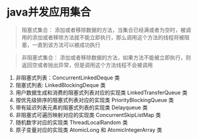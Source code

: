 # java并发应用集合

> 阻塞式集合： 添加或者移除数据的方法，当集合已经满或者为空时，被调用的添加或者移除方法就不能立即执行，那么调用这个方法的线程将被阻塞，一直到该方法可以被成功执行

> 非阻塞式集合： 添加或者移除数据的方法，如果方法不能被立即执行，则返回空或者抛出异常，但是调用这个方法线程不会被调用

1. 非阻塞式列表：ConcurrentLinkedDeque 类
2. 阻塞式列表: LinkedBlockingDeque 类
3. 用户数据生成和消费的阻塞式列表对应的实现类 LinkedTransferQueue 类
4. 按优先级排序的阻塞式列表对应的实现类 PriorityBlockingQueue 类
5. 带有延迟列表元素的阻塞式列表的实现类 Delayqueue 类
6. 非阻塞式可遍历映射对应的实现类 ConcurrentSkipListMap 类
7. 随机数字对应的实现类 ThreadLocalRandom 类                         
8. 原子变量对应的实现类 AtomicLong 和 AtomicIntegerArray 类

